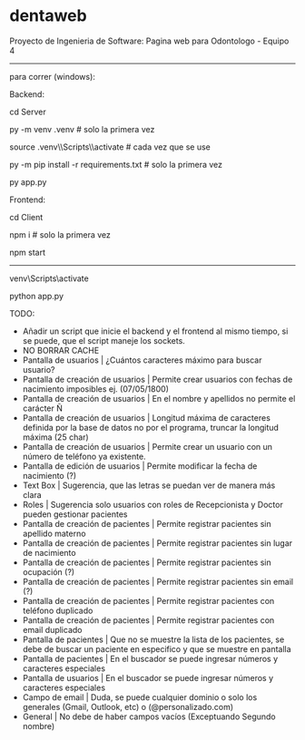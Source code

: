 # dentaweb

Proyecto de Ingenieria de Software: Pagina web para Odontologo - Equipo 4



---



para correr (windows):

Backend:

cd Server

py -m venv .venv  # solo la primera vez

source .venv\\\\Scripts\\\\activate  # cada vez que se use

py -m pip install -r requirements.txt  # solo la primera vez

py app.py



Frontend:

cd Client

npm i  # solo la primera vez

npm start



---





venv\\Scripts\\activate

python app.py

TODO:

* Añadir un script que inicie el backend y el frontend al mismo tiempo, si se puede, que el script maneje los sockets.
* NO BORRAR CACHE
* Pantalla de usuarios | ¿Cuántos caracteres máximo para buscar usuario?
* Pantalla de creación de usuarios | Permite crear usuarios con fechas de nacimiento imposibles ej. (07/05/1800)
* Pantalla de creación de usuarios | En el nombre y apellidos no permite el carácter Ñ
* Pantalla de creación de usuarios | Longitud máxima de caracteres definida por la base de datos no por el programa, truncar la longitud máxima (25 char)
* Pantalla de creación de usuarios | Permite crear un usuario con un número de teléfono ya existente.
* Pantalla de edición de usuarios | Permite modificar la fecha de nacimiento (?)
* Text Box | Sugerencia, que las letras se puedan ver de manera más clara
* Roles | Sugerencia solo usuarios con roles de Recepcionista y Doctor pueden gestionar pacientes
* Pantalla de creación de pacientes | Permite registrar pacientes sin apellido materno
* Pantalla de creación de pacientes | Permite registrar pacientes sin lugar de nacimiento
* Pantalla de creación de pacientes | Permite registrar pacientes sin ocupación (?)
* Pantalla de creación de pacientes | Permite registrar pacientes sin email (?)
* Pantalla de creación de pacientes | Permite registrar pacientes con teléfono duplicado
* Pantalla de creación de pacientes | Permite registrar pacientes con email duplicado
* Pantalla de pacientes | Que no se muestre la lista de los pacientes, se debe de buscar un paciente en especifico y que se muestre en pantalla
* Pantalla de pacientes | En el buscador se puede ingresar números y caracteres especiales
* Pantalla de usuarios | En el buscador se puede ingresar números y caracteres especiales
* Campo de email | Duda, se puede cualquier dominio o solo los generales (Gmail, Outlook, etc) o (@personalizado.com)
* General | No debe de haber campos vacíos (Exceptuando Segundo nombre)
